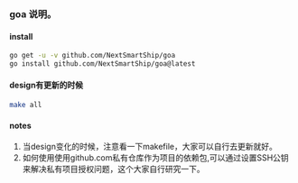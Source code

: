 ### goa 说明。

#### install
```bash
go get -u -v github.com/NextSmartShip/goa
go install github.com/NextSmartShip/goa@latest
```

#### design有更新的时候
```bash
make all
```

#### notes
1. 当design变化的时候，注意看一下makefile，大家可以自行去更新就好。
2. 如何使用使用github.com私有仓库作为项目的依赖包,可以通过设置SSH公钥来解决私有项目授权问题，这个大家自行研究一下。